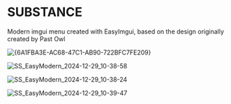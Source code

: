 # SUBSTANCE
Modern imgui menu created with EasyImgui, based on the design originally created by Past Owl

![{6A1FBA3E-AC68-47C1-AB90-722BFC7FE209}](https://github.com/user-attachments/assets/0cee4a28-4849-4ac7-937b-09a5c8e9e91d)

![SS_EasyModern_2024-12-29_10-38-58](https://github.com/user-attachments/assets/3a59815d-77c3-46a3-bea6-cbc63c72eb86)

![SS_EasyModern_2024-12-29_10-38-24](https://github.com/user-attachments/assets/6fae6faf-1945-4f57-aef7-bfc239dca78a)

![SS_EasyModern_2024-12-29_10-39-47](https://github.com/user-attachments/assets/2bc91fca-5e1e-4999-a389-2761482f8d24)
